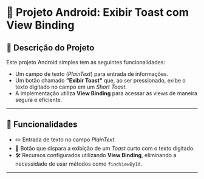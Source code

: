 # 📱 Projeto Android: Exibir Toast com View Binding

## 📝 **Descrição do Projeto**
Este projeto Android simples tem as seguintes funcionalidades:

- Um campo de texto (*PlainText*) para entrada de informações.
- Um botão chamado **"Exibir Toast"** que, ao ser pressionado, exibe o texto digitado no campo em um *Short Toast*.
- A implementação utiliza **View Binding** para acessar as views de maneira segura e eficiente.

---

## 🚀 **Funcionalidades**

- ✏️ Entrada de texto no campo *PlainText*.
- 🔘 Botão que dispara a exibição de um *Toast* curto com o texto digitado.
- 🛠️ Recursos configurados utilizando **View Binding**, eliminando a necessidade de usar métodos como `findViewById`.

---
